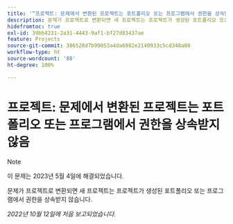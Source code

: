 ```yaml
---
title: '“프로젝트: 문제에서 변환된 프로젝트는 포트폴리오 또는 프로그램에서 권한을 상속받지 않음”'
description: 문제가 프로젝트로 변환되면 새 프로젝트는 프로젝트가 생성된 포트폴리오 또는 프로그램에서 권한을 상속받지 않습니다.
hidefromtoc: true
exl-id: 39bb4231-2a31-4443-9af1-bf27d83437ae
feature: Projects
source-git-commit: 386528d7b99053a4da6982e2140933c5cd348a08
workflow-type: ht
source-wordcount: '88'
ht-degree: 100%

---
```


# 프로젝트: 문제에서 변환된 프로젝트는 포트폴리오 또는 프로그램에서 권한을 상속받지 않음

>[!NOTE]
>
>이 문제는 2023년 5월 4일에 해결되었습니다.

문제가 프로젝트로 변환되면 새 프로젝트는 프로젝트가 생성된 포트폴리오 또는 프로그램에서 권한을 상속받지 않습니다.

_2022년 10월 12일에 처음 보고되었습니다._
